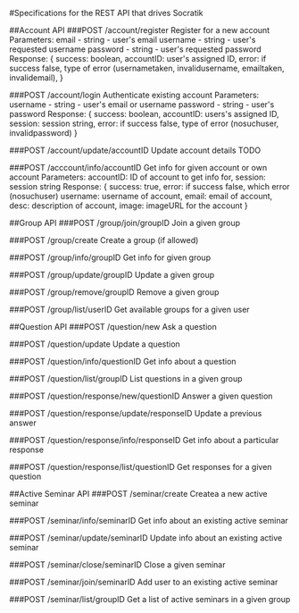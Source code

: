 #Specifications for the REST API that drives Socratik

##Account API
###POST /account/register
Register for a new account
Parameters:
email - string - user's email
username - string - user's requested username
password - string - user's requested password
Response:
{
    success: boolean,
    accountID: user's assigned ID,
    error: if success false, type of error (usernametaken, invalidusername, emailtaken, invalidemail),
}

###POST /account/login
Authenticate existing account
Parameters:
username - string - user's email or username
password - string - user's password
Response:
{
    success: boolean,
    accountID: users's assigned ID,
    session: session string,
    error: if success false, type of error (nosuchuser, invalidpassword)
}

###POST /account/update/accountID
Update account details
TODO

###POST /acccount/info/accountID
Get info for given account or own account
Parameters:
accountID: ID of account to get info for,
session: session string
Response:
{
    success: true,
    error: if success false, which error (nosuchuser)
    username: username of account,
    email: email of account,
    desc: description of account,
    image: imageURL for the account
}



##Group API
###POST /group/join/groupID
Join a given group

###POST /group/create
Create a group (if allowed)

###POST /group/info/groupID
Get info for given group

###POST /group/update/groupID
Update a given group

###POST /group/remove/groupID
Remove a given group

###POST /group/list/userID
Get available groups for a given user



##Question API
###POST /question/new
Ask a question

###POST /question/update
Update a question

###POST /question/info/questionID
Get info about a question

###POST /question/list/groupID
List questions in a given group

###POST /question/response/new/questionID
Answer a given question

###POST /question/response/update/responseID
Update a previous answer

###POST /question/response/info/responseID
Get info about a particular response

###POST /question/response/list/questionID
Get responses for a given question



##Active Seminar API
###POST /seminar/create
Createa a new active seminar

###POST /seminar/info/seminarID
Get info about an existing active seminar

###POST /seminar/update/seminarID
Update info about an existing active seminar

###POST /seminar/close/seminarID
Close a given seminar

###POST /seminar/join/seminarID
Add user to an existing active seminar

###POST /seminar/list/groupID
Get a list of active seminars in a given group